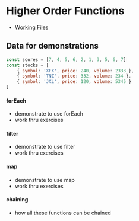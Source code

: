 # Higher Order Functions


- [Working Files](https://htmlbasicsresources.s3.amazonaws.com/higher-order-functions.zip)

## Data for demonstrations
```js
const scores = [7, 4, 5, 6, 2, 1, 3, 5, 6, 7]
const stocks = [
    { symbol: 'XFX', price: 240, volume: 2333 },
    { symbol: 'TNZ', price: 332, volume: 234 },
    { symbol: 'JXL', price: 120, volume: 5345 }
]
```

#### forEach
-   demonstrate to use forEach
- work thru exercises

#### filter
-   demonstrate to use filter
- work thru exercises

#### map
-   demonstrate to use map
- work thru exercises

#### chaining
-   how all these functions can be chained

